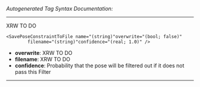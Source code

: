 _Autogenerated Tag Syntax Documentation:_

---
XRW TO DO

```
<SavePoseConstraintToFile name="(string)"overwrite="(bool; false)"
        filename="(string)"confidence="(real; 1.0)" />
```

-   **overwrite**: XRW TO DO
-   **filename**: XRW TO DO
-   **confidence**: Probability that the pose will be filtered out if it does not pass this Filter

---
